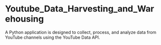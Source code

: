 # Youtube_Data_Harvesting_and_Warehousing
A Python application is designed to collect, process, and analyze data from YouTube channels using the YouTube Data API.
